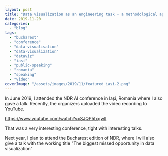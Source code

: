 ```yaml
---
layout: post
title: "Data visualization as an engineering task - a methodological approach towards creating effective data visualization"
date: 2019-11-20
categories: 
  - "blog"
tags: 
  - "bucharest"
  - "conference"
  - "data-visualisation"
  - "data-visualization"
  - "dataviz"
  - "iasi"
  - "public-speaking"
  - "romania"
  - "speaking"
  - "video"
coverImage: "/assets/images/2019/11/featured_iasi-2.png"
---
```


In June 2019, I attended the NDR AI conference in Iași, Romania where I also gave a talk. Recently, the organizers uploaded the video recording to YouTube.

https://www.youtube.com/watch?v=SJQP5txgwlI

That was a very interesting conference, tight with interesting talks.

Next year, I plan to attend the Bucharest edition of NDR, where I will also give a talk with the working title "The biggest missed opportunity in data visualization"
